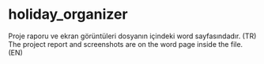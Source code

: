# holiday_organizer

Proje raporu ve ekran görüntüleri dosyanın içindeki word sayfasındadır. (TR) </br>
The project report and screenshots are on the word page inside the file. (EN)
